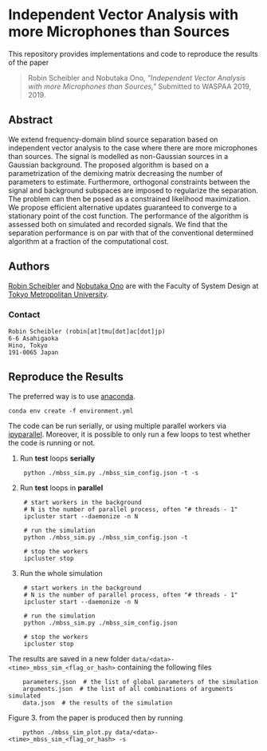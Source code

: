 Independent Vector Analysis with more Microphones than Sources
==============================================================

This repository provides implementations and code to reproduce the results
of the paper

> Robin Scheibler and Nobutaka Ono, *"Independent Vector Analysis with more Microphones than Sources,"* Submitted to WASPAA 2019, 2019.

Abstract
--------

We extend frequency-domain blind source separation based on independent
vector analysis to the case where there are more microphones than sources.
The signal is modelled as non-Gaussian sources in a Gaussian background. The
proposed algorithm is based on a parametrization of the demixing matrix
decreasing the number of parameters to estimate. Furthermore, orthogonal
constraints between the signal and background subspaces are imposed to
regularize the separation. The problem can then be posed as a constrained
likelihood maximization. We propose efficient alternative updates guaranteed to
converge to a stationary point of the cost function. The performance of the
algorithm is assessed both on simulated and recorded signals. We find that the
separation performance is on par with that of the conventional determined
algorithm at a fraction of the computational cost.

Authors
-------

[Robin Scheibler](http://robinscheibler.org) and [Nobutaka
Ono](http://www.comp.sd.tmu.ac.jp/onolab/index-e.html) are with the Faculty of
System Design at [Tokyo Metropolitan University](https://www.tmu.ac.jp/english/index.html).

### Contact

    Robin Scheibler (robin[at]tmu[dot]ac[dot]jp)
    6-6 Asahigaoka
    Hino, Tokyo
    191-0065 Japan

Reproduce the Results
---------------------

The preferred way is to use [anaconda](https://www.anaconda.com/distribution/).

    conda env create -f environment.yml

The code can be run serially, or using multiple parallel workers via
[ipyparallel](https://ipyparallel.readthedocs.io/en/latest/).
Moreover, it is possible to only run a few loops to test whether the
code is running or not.

1. Run **test** loops **serially**

        python ./mbss_sim.py ./mbss_sim_config.json -t -s

2. Run **test** loops in **parallel**

        # start workers in the background
        # N is the number of parallel process, often "# threads - 1"
        ipcluster start --daemonize -n N

        # run the simulation
        python ./mbss_sim.py ./mbss_sim_config.json -t

        # stop the workers
        ipcluster stop

3. Run the whole simulation

        # start workers in the background
        # N is the number of parallel process, often "# threads - 1"
        ipcluster start --daemonize -n N

        # run the simulation
        python ./mbss_sim.py ./mbss_sim_config.json

        # stop the workers
        ipcluster stop

The results are saved in a new folder `data/<data>-<time>_mbss_sim_<flag_or_hash>`
containing the following files

        parameters.json  # the list of global parameters of the simulation
        arguments.json  # the list of all combinations of arguments simulated
        data.json  # the results of the simulation

Figure 3. from the paper is produced then by running

        python ./mbss_sim_plot.py data/<data>-<time>_mbss_sim_<flag_or_hash> -s
